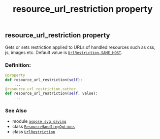 ﻿---
title: resource_url_restriction property
second_title: Aspose.SVG for Python via .NET API References
description: 
type: docs
weight: 70
url: /python-net/aspose.svg.saving/resourcehandlingoptions/resource_url_restriction/
is_root: false
---

## resource_url_restriction property


Gets or sets restriction applied to URLs of handled resources such as css, js, images etc. Default value is [`UrlRestriction.SAME_HOST`](/svg/python-net/aspose.svg.saving/urlrestriction#SAME_HOST).
### Definition:
```python
@property
def resource_url_restriction(self):
    ...
@resource_url_restriction.setter
def resource_url_restriction(self, value):
    ...
```

### See Also
* module [`aspose.svg.saving`](../../)
* class [`ResourceHandlingOptions`](/svg/python-net/aspose.svg.saving/resourcehandlingoptions)
* class [`UrlRestriction`](/svg/python-net/aspose.svg.saving/urlrestriction)
